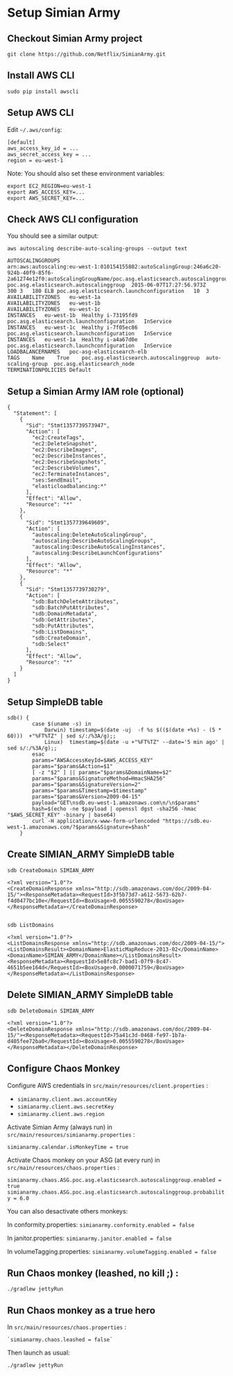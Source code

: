 Setup Simian Army
=================

Checkout Simian Army project
----------------------------

    git clone https://github.com/Netflix/SimianArmy.git


Install AWS CLI
---------------

    sudo pip install awscli


Setup AWS CLI
-------------

Edit `~/.aws/config`:

    [default]
    aws_access_key_id = ...
    aws_secret_access_key = ...
    region = eu-west-1

Note: You should also set these environment variables:

    export EC2_REGION=eu-west-1
    export AWS_ACCESS_KEY=...
    export AWS_SECRET_KEY=...


Check AWS CLI configuration
---------------------------

You should see a similar output:

    aws autoscaling describe-auto-scaling-groups --output text

    AUTOSCALINGGROUPS
    arn:aws:autoscaling:eu-west-1:010154155802:autoScalingGroup:246a6c20-924b-40f9-85f6-2a61274e12f0:autoScalingGroupName/poc.asg.elasticsearch.autoscalinggroup	poc.asg.elasticsearch.autoscalinggroup	2015-06-07T17:27:56.973Z	300	3	180	ELB	poc.asg.elasticsearch.launchconfiguration	10	3
    AVAILABILITYZONES	eu-west-1a
    AVAILABILITYZONES	eu-west-1b
    AVAILABILITYZONES	eu-west-1c
    INSTANCES	eu-west-1b	Healthy	i-73195fd9	poc.asg.elasticsearch.launchconfiguration	InService
    INSTANCES	eu-west-1c	Healthy	i-7f05ec86	poc.asg.elasticsearch.launchconfiguration	InService
    INSTANCES	eu-west-1a	Healthy	i-a4a67d0e	poc.asg.elasticsearch.launchconfiguration	InService
    LOADBALANCERNAMES	poc-asg-elasticsearch-elb
    TAGS	Name	True	poc.asg.elasticsearch.autoscalinggroup	auto-scaling-group	poc.asg.elasticsearch_node
    TERMINATIONPOLICIES	Default


Setup a Simian Army IAM role (optional)
---------------------------------------

    {
      "Statement": [
        {
          "Sid": "Stmt1357739573947",
          "Action": [
            "ec2:CreateTags",
            "ec2:DeleteSnapshot",
            "ec2:DescribeImages",
            "ec2:DescribeInstances",
            "ec2:DescribeSnapshots",
            "ec2:DescribeVolumes",
            "ec2:TerminateInstances",
            "ses:SendEmail",
            "elasticloadbalancing:*"  
          ],
          "Effect": "Allow",
          "Resource": "*"
        },
        {
          "Sid": "Stmt1357739649609",
          "Action": [
            "autoscaling:DeleteAutoScalingGroup",
            "autoscaling:DescribeAutoScalingGroups",
            "autoscaling:DescribeAutoScalingInstances",
            "autoscaling:DescribeLaunchConfigurations"
          ],
          "Effect": "Allow",
          "Resource": "*"
        },
        {
          "Sid": "Stmt1357739730279",
          "Action": [
            "sdb:BatchDeleteAttributes",
            "sdb:BatchPutAttributes",
            "sdb:DomainMetadata",
            "sdb:GetAttributes",
            "sdb:PutAttributes",
            "sdb:ListDomains",
            "sdb:CreateDomain",
            "sdb:Select"
          ],
          "Effect": "Allow",
          "Resource": "*"
        }
      ]
    }

    
Setup SimpleDB table
--------------------

    sdb() {
            case $(uname -s) in
                Darwin) timestamp=$(date -uj  -f %s $(($(date +%s) - (5 * 60)))  +"%FT%TZ" | sed s/:/%3A/g);;
                Linux)  timestamp=$(date -u +"%FT%TZ" --date='5 min ago' | sed s/:/%3A/g);;
            esac
            params="AWSAccessKeyId=$AWS_ACCESS_KEY"
            params="$params&Action=$1"
            [ -z "$2" ] || params="$params&DomainName=$2"
            params="$params&SignatureMethod=HmacSHA256"
            params="$params&SignatureVersion=2"
            params="$params&Timestamp=$timestamp"
            params="$params&Version=2009-04-15"
            payload="GET\nsdb.eu-west-1.amazonaws.com\n/\n$params"
            hash=$(echo -ne $payload | openssl dgst -sha256 -hmac "$AWS_SECRET_KEY" -binary | base64)
            curl -H application/x-www-form-urlencoded "https://sdb.eu-west-1.amazonaws.com/?$params&Signature=$hash"
        }


Create SIMIAN_ARMY SimpleDB table
---------------------------------

    sdb CreateDomain SIMIAN_ARMY

    <?xml version="1.0"?>
    <CreateDomainResponse xmlns="http://sdb.amazonaws.com/doc/2009-04-15/"><ResponseMetadata><RequestId>3f5b73d7-a612-5673-62b7-f4d0477bc10e</RequestId><BoxUsage>0.0055590278</BoxUsage></ResponseMetadata></CreateDomainResponse>


    sdb ListDomains
    
    <?xml version="1.0"?>
    <ListDomainsResponse xmlns="http://sdb.amazonaws.com/doc/2009-04-15/"><ListDomainsResult><DomainName>ElasticMapReduce-2013-02</DomainName><DomainName>SIMIAN_ARMY</DomainName></ListDomainsResult><ResponseMetadata><RequestId>5e8fc8c7-bad1-07f9-8c47-4651b5ee164d</RequestId><BoxUsage>0.0000071759</BoxUsage></ResponseMetadata></ListDomainsResponse>


Delete SIMIAN_ARMY SimpleDB table
---------------------------------

    sdb DeleteDomain SIMIAN_ARMY

    <?xml version="1.0"?>
    <DeleteDomainResponse xmlns="http://sdb.amazonaws.com/doc/2009-04-15/"><ResponseMetadata><RequestId>75a41c3d-0468-fe97-1b7a-d405fee72ba0</RequestId><BoxUsage>0.0055590278</BoxUsage></ResponseMetadata></DeleteDomainResponse>


Configure Chaos Monkey
----------------------

Configure AWS credentials in `src/main/resources/client.properties` :

* `simianarmy.client.aws.accountKey`
* `simianarmy.client.aws.secretKey`
* `simianarmy.client.aws.region`


Activate Simian Army (always run) in `src/main/resources/simianarmy.properties` :

`simianarmy.calendar.isMonkeyTime = true`


Activate Chaos monkey on your ASG (at every run) in `src/main/resources/chaos.properties` :

`simianarmy.chaos.ASG.poc.asg.elasticsearch.autoscalinggroup.enabled = true`
`simianarmy.chaos.ASG.poc.asg.elasticsearch.autoscalinggroup.probability = 6.0`


You can also desactivate others monkeys:

In conformity.properties:
`simianarmy.conformity.enabled = false`

In janitor.properties:
`simianarmy.janitor.enabled = false`

In volumeTagging.properties:
`simianarmy.volumeTagging.enabled = false`


Run Chaos monkey (leashed, no kill ;) :
----------------------------------------

    ./gradlew jettyRun


Run Chaos monkey as a true hero
-------------------------------

In `src/main/resources/chaos.properties` :

    `simianarmy.chaos.leashed = false`


Then launch as usual:

    ./gradlew jettyRun
